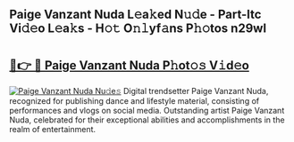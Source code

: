 ## Paige Vanzant Nuda L𝚎a𝚔ed N𝚞𝚍e - Part-Itc Vi𝚍𝚎o L𝚎a𝚔s - H𝚘𝚝 O𝚗𝚕yf𝚊ns P𝚑𝚘tos n29wl

# <h2><a href="http://kfb7nx.oniu.top/?m=Paige+Vanzant+Nuda">🔗👉 🔴 Paige Vanzant Nuda P𝚑ot𝚘𝚜 V𝚒d𝚎o</a></h2>

[![Paige Vanzant Nuda Nu𝚍e𝚜](https://i.imgur.com/0qMVB7G.gif)](http://kfb7nx.oniu.top/?m=Paige+Vanzant+Nuda)
Digital trendsetter Paige Vanzant Nuda, recognized for publishing dance and lifestyle material, consisting of performances and vlogs on social media. Outstanding artist Paige Vanzant Nuda, celebrated for their exceptional abilities and accomplishments in the realm of entertainment.  
